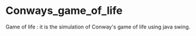 # Conways_game_of_life
Game of life : it is the simulation of Conway's game of life using java swing.
